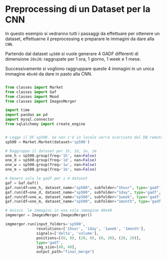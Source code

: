 # Preprocessing di un Dataset per la CNN

In questo esempio si vedranno tutti i passaggi da effettuare per ottenere un dataset, effettuarne il preprocessing e preparare le immagini da dare alla `CNN`.

Partendo dal dataset `sp500` si vuole generare 4 GADF differenti di dimensione `20x20`: raggrupate per 1 ora, 1 giorno, 1 week e 1 mese. 

Successivamente si vogliono raggruppare queste 4 immagini in un unica immagine `40x40` da dare in pasto alla CNN. 

```python

from classes import Market
from classes import Gaf
from classes import Mood
from classes import ImagesMerger

import time
import pandas as pd
import mysql.connector
from sqlalchemy import create_engine


# Legge il DF sp500. Se non c'è in locale verrà scaricato dal DB remoto
sp500 = Market.Market(dataset='sp500')

# Raggruppo il dataset per 1h, 1d, 1w, 1m
one_h = sp500.group(freq='1h', nan=False)
one_d = sp500.group(freq='1d', nan=False)
one_w = sp500.group(freq='1w', nan=False)
one_m = sp500.group(freq='1m', nan=False)

# Genero solo le gadf per i 4 dataset
gaf = Gaf.Gaf()
gaf.run(df=one_h, dataset_name="sp500", subfolder="1hour", type='gadf', size=20)
gaf.run(df=one_d, dataset_name="sp500", subfolder="1day", type='gadf', size=20)
gaf.run(df=one_w, dataset_name="sp500", subfolder="1week", type='gadf', size=20)
gaf.run(df=one_m, dataset_name="sp500", subfolder="1month", type='gadf', size=20)

# Unisco  le immagini in una sola immagine 40x40
imgmerger = ImagesMerger.ImagesMerger()

imgmerger.run(input_folders='sp500',
              resolutions=['1hour', '1day', '1week', '1month'],
              signals=['delta', 'volume'],
              positions=[(0, 0), (20, 0), (0, 20), (20, 20)],
              type='gadf',
              img_size=[40, 40],
              output_path="final_merge")

```